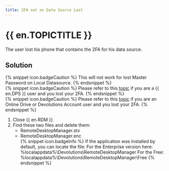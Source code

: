 ```yaml
---
title: 2FA set on Data Source Lost
---
```

# {{ en.TOPICTITLE }}
The user lost his phone that contains the 2FA for his data source.
## Solution  
{% snippet icon.badgeCaution %}
This will not work for lost Master Password on Local Datasource.
{% endsnippet %}  
{% snippet icon.badgeCaution %}
Please refer to this [topic](/kb/remote-desktop-manager/troubleshooting-articles/2fa-server-lost/) if you are a {{ en.DPS }} user and you lost your 2FA.
{% endsnippet %}  
{% snippet icon.badgeCaution %}
Please refer to this [topic](/kb/remote-desktop-manager/troubleshooting-articles/2fa-lost-devolutions-account-dod/) if you are an Online Drive or Devolutions Account user and you lost your 2FA.
{% endsnippet %}  

1. Close {{ en.RDM }}
1. Find these two files and delete them:
    * RemoteDesktopManager.stv
    * RemoteDesktopManager.enc  
{% snippet icon.badgeInfo %}
If the application was installed by default, you can locate the file:
For the Enterprise version here: %localappdata%\Devolutions\RemoteDesktopManager
For the Free: %localappdata%\Devolutions\RemoteDesktopManager\Free
{% endsnippet %}

